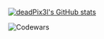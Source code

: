 [![deadPix3l's GitHub stats](https://github-readme-stats.vercel.app/api?username=deadPix3l&show_icons=true&theme=gotham)](https://github.com/anuraghazra/github-readme-stats)

![Codewars](https://www.codewars.com/users/deadPix3l/badges/large)


<!--
**deadPix3l/deadPix3l** is a ✨ _special_ ✨ repository because its `README.md` (this file) appears on your GitHub profile.

Here are some ideas to get you started:

- 🔭 I’m currently working on ...
- 🌱 I’m currently learning ...
- 👯 I’m looking to collaborate on ...
- 🤔 I’m looking for help with ...
- 💬 Ask me about ...
- 📫 How to reach me: ...
- 😄 Pronouns: ...
- ⚡ Fun fact: ...
-->
